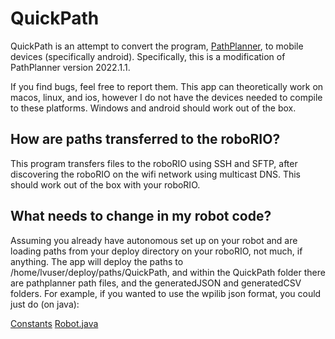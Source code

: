 # QuickPath

QuickPath is an attempt to convert the program, [PathPlanner](https://github.com/mjansen4857/pathplanner/releases/latest, "PathPlanner"), to mobile devices (specifically android). Specifically, this is a modification of PathPlanner version 2022.1.1.

If you find bugs, feel free to report them. This app can theoretically work on macos, linux, and ios, however I do not have the devices needed to compile to these platforms.
Windows and android should work out of the box.

## How are paths transferred to the roboRIO?

This program transfers files to the roboRIO using SSH and SFTP, after discovering the roboRIO on the wifi network using multicast DNS. 
This should work out of the box with your roboRIO.

## What needs to change in my robot code?

Assuming you already have autonomous set up on your robot and are loading paths from your deploy directory on your roboRIO, not much, if anything. 
The app will deploy the paths to /home/lvuser/deploy/paths/QuickPath, and within the QuickPath folder there are pathplanner path files, and the generatedJSON and generatedCSV folders.
For example, if you wanted to use the wpilib json format, you could just do (on java):

[Constants](https://drive.google.com/file/d/1uMoaZjhCH_T2WdlLcOD5mBGUSrxmARfR/view?usp=sharing)
[Robot.java](https://drive.google.com/file/d/1TK1lxKE7O-HJZaAQnnbf73aAUDRuKReL/view?usp=sharing)


